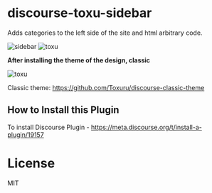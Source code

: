# discourse-toxu-sidebar


Adds categories to the left side of the site and html arbitrary code.


<img class="mfp-img" alt="sidebar" src="https://toxu.ru/uploads/default/original/2X/2/2ef863e26a3c007bb1581d436a259c003e37053a.jpeg" style="max-height: 589px;">



<img class="mfp-img" alt="toxu" src="https://toxu.ru/uploads/default/original/2X/3/3b0b51147235d28383b13696c015e01fc1fb6b4b.jpeg" style="max-height: 589px;">


**After installing the theme of the design, classic**


<img alt="toxu" src="https://toxu.ru/uploads/default/original/2X/8/80f0d6321d0f1b11d4408f317ffad9345cccef88.png">


Classic theme: https://github.com/Toxuru/discourse-classic-theme

## How to Install this Plugin

To install Discourse Plugin - https://meta.discourse.org/t/install-a-plugin/19157


# License

MIT

